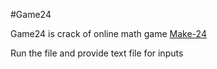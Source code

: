 #Game24

Game24 is crack of online math game [Make-24](https://www.coolmathgames.com/0-make-24)

Run the file and provide text file for inputs

